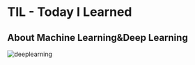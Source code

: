 # TIL - Today I Learned
## About Machine Learning&Deep Learning



![deeplearning](https://user-images.githubusercontent.com/59241047/75548903-a8eb0400-5a71-11ea-8b1d-04c5648250fb.JPG)

